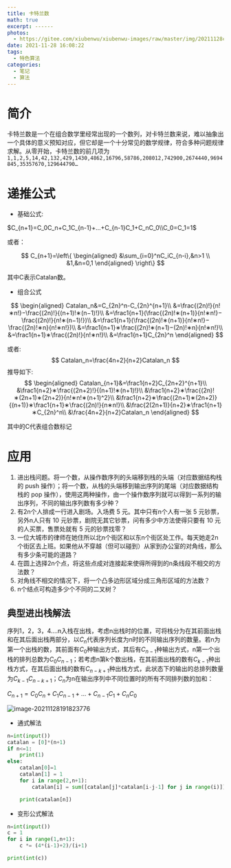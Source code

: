 ```yaml
---
title: 卡特兰数
math: true
excerpt: ------
photos:
  -	https://gitee.com/xiubenwu/xiubenwu-images/raw/master/img/20211128catalan0.png
date: 2021-11-28 16:08:22
tags:
  -	特色算法
categories:
  -	笔记
  -	算法
---
```


# 简介

卡特兰数是一个在组合数学里经常出现的一个数列，对卡特兰数来说，难以抽象出一个具体的意义预知对应，但它却是一个十分常见的数学规律，符合多种问题规律求解。从零开始，卡特兰数的前几项为`1,1,2,5,14,42,132,429,1430,4862,16796,58786,208012,742900,2674440,9694845,35357670,129644790…`

# 递推公式

- 基础公式:

$C_{n+1}=C_0C_n+C_1C_{n-1}+...+C_{n-1}C_1+C_nC_0\\C_0=C_1=1$

或者：​​

$$
C_{n+1}=\left\{
\begin{aligned}
&\sum_{i=0}^nC_iC_{n-i},&n>1 \\
&1,&n=0,1
\end{aligned}
\right\}
$$

其中C表示Catalan数。

- 组合公式

$$
\begin{aligned}
Catalan_n&=C_{2n}^n-C_{2n}^{n+1}\\
&=\frac{(2n)!}{n!∗n!}−\frac{(2n)!}{(n+1)!∗(n−1)!}\\
&=\frac1{n+1}(\frac{(2n)!∗(n+1)}{n!∗n!}−\frac{(2n)!}{n!∗(n−1)!})\\
&=\frac1{n+1}(\frac{(2n)!∗(n+1)}{n!∗n!}−\frac{(2n)!∗n}{n!∗n!})\\
&=\frac1{n+1}∗\frac{(2n)!∗(n+1)−(2n)!∗n}{n!∗n!}\\
&=\frac1{n+1}∗\frac{(2n)!}{n!∗n!}\\
&=\frac1{n+1}C_{2n}^n
\end{aligned}
$$

或者:
$$
Catalan_n=\frac{4n+2}{n+2}Catalan_n
$$
推导如下:
$$
\begin{aligned}
Catalan_{n+1}&=\frac1{n+2}C_{2n+2}^{n+1}\\
&\frac1{n+2}∗\frac{(2n+2)!}{(n+1)!∗(n+1)!}\\
&\frac1{n+2}∗\frac{(2n)!∗(2n+1)∗(2n+2)}{n!∗n!∗(n+1)^2}\\
&\frac1{n+2}∗\frac{(2n+1)∗(2n+2)}{(n+1)}∗\frac1{n+1}∗\frac{(2n)!}{n∗n!}\\
&\frac{2(2n+1)}{n+2}∗\frac1{n+1}∗C_{2n}^n\\
&\frac{4n+2}{n+2}Catalan_n
\end{aligned}
$$

其中的C代表组合数标记

# 应用

1. 进出栈问题。将一个数，从操作数序列的头端移到栈的头端（对应数据结构栈的 push 操作）；将一个数，从栈的头端移到输出序列的尾端（对应数据结构栈的 pop 操作），使用这两种操作，由一个操作数序列就可以得到一系列的输出序列，不同的输出序列数有多少种？
2. 有2n个人排成一行进入剧场。入场费 5 元。其中只有n个人有一张 5 元钞票，另外n人只有 10 元钞票，剧院无其它钞票，问有多少中方法使得只要有 10 元的人买票，售票处就有 5 元的钞票找零？
3. 一位大城市的律师在她住所以北n个街区和以东n个街区处工作。每天她走2n个街区去上班。如果他从不穿越（但可以碰到）从家到办公室的对角线，那么有多少条可能的道路？
4. 在圆上选择2n个点，将这些点成对连接起来使得所得到的n条线段不相交的方法数？
5. 对角线不相交的情况下，将一个凸多边形区域分成三角形区域的方法数？
6.  n个结点可构造多少个不同的二叉树？

## 典型进出栈解法

序列1，2，3，4....n入栈在出栈，考虑n出栈时的位置，可将栈分为在其前面出栈和在其后面出栈两部分，以$C_n$代表序列长度为n时的不同输出序列的数量。若n为第一个出栈的数，其前面有$C_0$种输出方式，其后有$C_{n-1}$种输出方式，n第一个出栈的排列总数为$C_0C_{n-1}$；若考虑n第k个数出栈，在其前面出栈的数有$C_{k-1}$​种出栈方式，在其后面出栈的数有$C_{n-k+1}$种出栈方式，此状态下的输出的总排列数量为$C_{k-1}C_{n-k+1}$​；$C_n$​为n在输出序列中不同位置时的所有不同排列数的加和：

$C_{n+1}=C_0C_n+C_1C_{n-1}+...+C_{n-1}C_1+C_nC_0$​

![image-20211128191823776](https://gitee.com/xiubenwu/xiubenwu-images/raw/master/img/20211128catalan0.png)

- 通式解法

```python
n=int(input())
catalan = [0]*(n+1)
if n<=1:
    print(1)
else:
    catalan[0]=1
    catalan[1] = 1
    for i in range(2,n+1):
        catalan[i] = sum([catalan[j]*catalan[i-j-1] for j in range(i)])

    print(catalan[n])
```

- 变形公式解法

```python
n=int(input())
c = 1
for i in range(1,n+1):
    c *= (4*(i-1)+2)/(i+1)

print(int(c))
```



